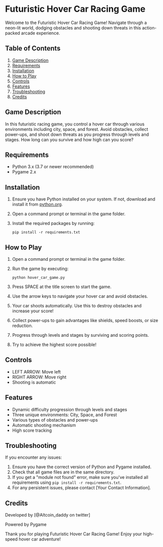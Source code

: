 # Futuristic Hover Car Racing Game

Welcome to the Futuristic Hover Car Racing Game! Navigate through a neon-lit world, dodging obstacles and shooting down threats in this action-packed arcade experience.

## Table of Contents
1. [Game Description](#game-description)
2. [Requirements](#requirements)
3. [Installation](#installation)
4. [How to Play](#how-to-play)
5. [Controls](#controls)
6. [Features](#features)
7. [Troubleshooting](#troubleshooting)
8. [Credits](#credits)

## Game Description

In this futuristic racing game, you control a hover car through various environments including city, space, and forest. Avoid obstacles, collect power-ups, and shoot down threats as you progress through levels and stages. How long can you survive and how high can you score?

## Requirements

- Python 3.x (3.7 or newer recommended)
- Pygame 2.x

## Installation

1. Ensure you have Python installed on your system. If not, download and install it from [python.org](https://www.python.org/downloads/).

2. Open a command prompt or terminal in the game folder.

3. Install the required packages by running:
   ```
   pip install -r requirements.txt
   ```

## How to Play

1. Open a command prompt or terminal in the game folder.

2. Run the game by executing:
   ```
   python hover_car_game.py
   ```

3. Press SPACE at the title screen to start the game.

4. Use the arrow keys to navigate your hover car and avoid obstacles.

5. Your car shoots automatically. Use this to destroy obstacles and increase your score!

6. Collect power-ups to gain advantages like shields, speed boosts, or size reduction.

7. Progress through levels and stages by surviving and scoring points.

8. Try to achieve the highest score possible!

## Controls

- LEFT ARROW: Move left
- RIGHT ARROW: Move right
- Shooting is automatic

## Features

- Dynamic difficulty progression through levels and stages
- Three unique environments: City, Space, and Forest
- Various types of obstacles and power-ups
- Automatic shooting mechanism
- High score tracking

## Troubleshooting

If you encounter any issues:

1. Ensure you have the correct version of Python and Pygame installed.
2. Check that all game files are in the same directory.
3. If you get a "module not found" error, make sure you've installed all requirements using `pip install -r requirements.txt`.
4. For any persistent issues, please contact [Your Contact Information].

## Credits

Developed by [@Altcoin_daddy on twitter]

Powered by Pygame

Thank you for playing Futuristic Hover Car Racing Game! Enjoy your high-speed hover car adventure!
